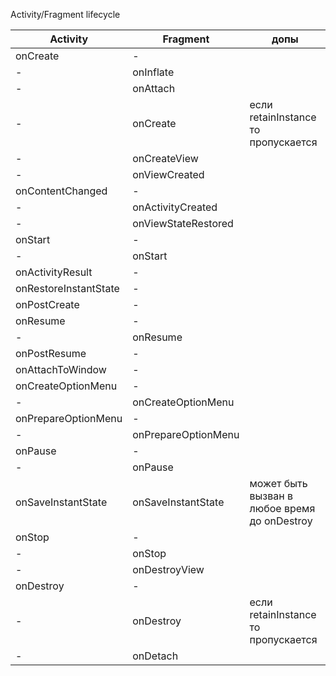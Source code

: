 Activity/Fragment lifecycle

| Activity              | Fragment            | допы                                         |
| --------------------- | ------------------- | -------------------------------------------- |
| onCreate              | -                   |                                              |
| -                     | onInflate           |                                              |
| -                     | onAttach            |                                              |
| -                     | onCreate            | если retainInstance то пропускается          |
| -                     | onCreateView        |                                              |
| -                     | onViewCreated       |                                              |
| onContentChanged      | -                   |                                              |
| -                     | onActivityCreated   |                                              |
| -                     | onViewStateRestored |                                              |
| onStart               | -                   |                                              |
| -                     | onStart             |                                              |
| onActivityResult      | -                   |                                              |
| onRestoreInstantState | -                   |                                              |
| onPostCreate          | -                   |                                              |
| onResume              | -                   |                                              |
| -                     | onResume            |                                              |
| onPostResume          | -                   |                                              |
| onAttachToWindow      | -                   |                                              |
| onCreateOptionMenu    | -                   |                                              |
| -                     | onCreateOptionMenu  |                                              |
| onPrepareOptionMenu   | -                   |                                              |
| -                     | onPrepareOptionMenu |                                              |
| onPause               | -                   |                                              |
| -                     | onPause             |                                              |
| onSaveInstantState    | onSaveInstantState  | может быть вызван в любое время до onDestroy |
| onStop                | -                   |                                              |
| -                     | onStop              |                                              |
| -                     | onDestroyView       |                                              |
| onDestroy             | -                   |                                              |
| -                     | onDestroy           | если retainInstance то пропускается          |
| -                     | onDetach            |                                              |


